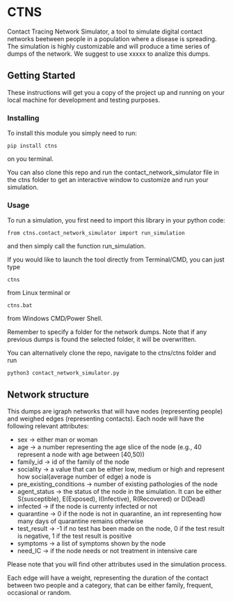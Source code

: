 # CTNS

Contact Tracing Network Simulator, a tool to simulate digital contact networks beetween people in a population where a disease is spreading.
The simulation is highly customizable and will produce a time series of dumps of the network. We suggest to use xxxxx to analize this dumps.

## Getting Started

These instructions will get you a copy of the project up and running on your local machine for development and testing purposes.

### Installing

To install this module you simply need to run:

```
pip install ctns
```

on you terminal.

You can also clone this repo and run the contact_network_simulator file in the ctns folder to get an interactive window to customize and run your simulation.

### Usage

To run a simulation, you first need to import this library in your python code:

```
from ctns.contact_network_simulator import run_simulation
```

and then simply call the function run_simulation.

If you would like to launch the tool directly from Terminal/CMD, you can just type

```
ctns
```

from Linux terminal or

```
ctns.bat
```

from Windows CMD/Power Shell.

Remember to specify a folder for the network dumps. Note that if any previous dumps is found the selected folder, it will be overwritten.

You can alternatively clone the repo, navigate to the ctns/ctns folder and run

```
python3 contact_network_simulator.py
```

## Network structure

This dumps are igraph networks that will have nodes (representing people) and weighed edges (representing contacts).
Each node will have the following relevant attributes:
- sex -> either man or woman
- age -> a number representing the age slice of the node (e.g., 40 represent a node with age between [40,50))
- family_id -> id of the family of the node
- sociality -> a value that can be either low, medium or high and represent how social(average number of edge) a node is
- pre_existing_conditions -> number of existing pathologies of the node
- agent_status -> the status of the node in the simulation. It can be either S(susceptible), E(Exposed), I(Infective), R(Recovered) or D(Dead)
- infected -> if the node is currenty infected or not
- quarantine -> 0 if the node is not in quarantine, an int representing how many days of quarantine remains otherwise
- test_result -> -1 if no test has been made on the node, 0 if the test result is negative, 1 if the test result is positive
- symptoms -> a list of symptoms shown by the node
- need_IC -> if the node needs or not treatment in intensive care

Please note that you will find other attributes used in the simulation process.

Each edge will have a weight, representing the duration of the contact between two people and a category, that can be either family, frequent, occasional or random.